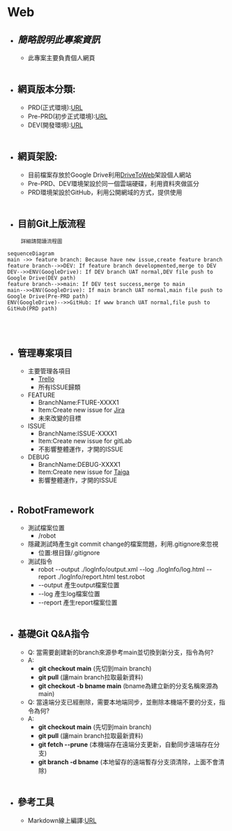 
# Web

 - ***簡略說明此專案資訊***
	 - 
	 - 此專案主要負責個人網頁<br><br>
	 
 - 網頁版本分類:
	 - 
	 - PRD(正式環境):[URL](https://eric19960129.github.io/Web/index.html)
	 - Pre-PRD(初步正式環境):[URL](https://wwwhomegatewayhsuhomemyweb.on.drv.tw/myWeb/PRD/)
	 - DEV(開發環境):[URL](https://wwwhomegatewayhsuhomemyweb.on.drv.tw/myWeb/DEV/)<br><br>

 - 網頁架設:
	 - 
	 - 目前檔案存放於Google Drive利用[DriveToWeb](https://www.drv.tw/)架設個人網站
	 - Pre-PRD、DEV環境架設於同一個雲端硬碟，利用資料夾做區分
	 - PRD環境架設於GitHub，利用公開網域的方式，提供使用<br><br>

 - 目前Git上版流程
	 - 
		詳細請閱讀流程圖
```mermaid
sequenceDiagram
main ->> feature branch: Because have new issue,create feature branch
feature branch-->>DEV: If feature branch developmented,merge to DEV
DEV-->>ENV(GoogleDrive): If DEV branch UAT normal,DEV file push to Google Drive(DEV path)
feature branch-->>main: If DEV test success,merge to main
main-->>ENV(GoogleDrive): If main branch UAT normal,main file push to Google Drive(Pre-PRD path)
ENV(GoogleDrive)-->>GitHub: If www branch UAT normal,file push to GitHub(PRD path)
```
<br><br>

 - 管理專案項目
 	 - 
	 - 主要管理各項目
	 	- [Trello](https://trello.com/b/aGtJwNkU/myweb)
		- 所有ISSUE歸類
 	 - FEATURE
	 	- BranchName:FTURE-XXXX1
		- Item:Create new issue for [Jira](https://eric19960129.atlassian.net/jira/core/projects/MYW/board)
		- 未來改變的目標
 	 - ISSUE
	 	- BranchName:ISSUE-XXXX1
		- Item:Create new issue for gitLab
		- 不影響整體運作，才開的ISSUE
	 - DEBUG
	 	- BranchName:DEBUG-XXXX1
		- Item:Create new issue for [Taiga](https://tree.taiga.io/project/eric19960129-mywebschedule/timeline)
		- 影響整體運作，才開的ISSUE<br><br>

 - RobotFramework
 	 - 
	 - 測試檔案位置
	 	- /robot
	 - 隱藏測試時產生git commit change的檔案問題，利用.gitignore來忽視
	 	- 位置:根目錄/.gitignore
 	 - 測試指令
		- robot --output ./logInfo/output.xml  --log ./logInfo/log.html --report ./logInfo/report.html test.robot
		- --output 產生output檔案位置
		- --log    產生log檔案位置
		- --report 產生report檔案位置<br><br>

 - 基礎Git Q&A指令
	 - 
	 - Q: 當需要創建新的branch來源參考main並切換到新分支，指令為何?
	 - A:
		 - **git checkout main** (先切到main branch)
		 - **git pull** (讓main branch拉取最新資料)
		 - **git checkout -b bname main** (bname為建立新的分支名稱來源為main)
	 - Q: 當遠端分支已經刪除，需要本地端同步，並刪除本機端不要的分支，指令為何?
	 - A:
		 - **git checkout main** (先切到main branch)
		 - **git pull** (讓main branch拉取最新資料)
		 - **git fetch --prune** (本機端存在遠端分支更新，自動同步遠端存在分支)
		 - **git branch -d bname** (本地留存的遠端暫存分支須清除，上面不會清除)<br><br>

 - 參考工具
	 - 
	 - Markdown線上編譯:[URL](https://stackedit.io/)
